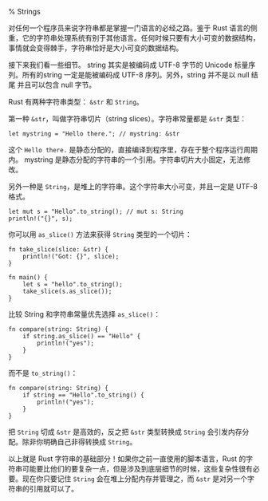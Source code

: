 % Strings

对任何一个程序员来说字符串都是掌握一门语言的必经之路。鉴于 Rust 语言的侧重，它的字符串处理系统有别于其他语言。任何时候只要有大小可变的数据结构，事情就会变得棘手，字符串恰好是大小可变的数据结构。

接下来我们看一些细节。 string 其实是被编码成 UTF-8 字节的 Unicode 标量序列。所有的string 一定是能被编码成 UTF-8 序列。另外，string 并不是以 null 结尾 并且可以包含 null 字节。

Rust 有两种字符串类型： `&str` 和 `String`。

第一种 `&str`，叫做字符串切片（string slices）。字符串常量都是 `&str` 类型：

	let mystring = "Hello there."; // mystring: &str

这个 `Hello there.` 是静态分配的，直接编译到程序里，存在于整个程序运行周期内。 mystring 是静态分配的字符串的一个引用。字符串切片大小固定，无法修改。


另外一种是 `String`，是堆上的字符串。这个字符串大小可变，并且一定是 UTF-8 格式。

	let mut s = "Hello".to_string(); // mut s: String
	println!("{}", s);

你可以用 `as_slice()` 方法来获得 `String` 类型的一个切片：

	fn take_slice(slice: &str) {
		println!("Got: {}", slice);
	}

	fn main() {
		let s = "hello".to_string();
		take_slice(s.as_slice());
	}

比较 String 和字符串常量优先选择 `as_slice()`：

	fn compare(string: String) {
    	if string.as_slice() == "Hello" {
        	println!("yes");
    	}
	} 

而不是 `to_string()`：

	fn compare(string: String) {
    	if string == "Hello".to_string() {
        	println!("yes");
    	}
	}

把 `String` 切成 `&str` 是高效的，反之把 `&str` 类型转换成 `String` 会引发内存分配。除非你明确自己非得转换成 `String`。

以上就是 Rust 字符串的基础部分！如果你之前一直使用的脚本语言，Rust 的字符串可能要比他们的要复杂一点，但是涉及到底层细节的时候，这些复杂性很有必要。现在你只要记住 `String` 会在堆上分配内存并管理之，而 `&str` 是对另一个字符串的引用就可以了。

